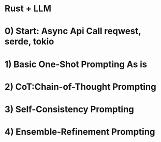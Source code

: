 # Rust + LLM

# 0) Start: Async Api Call reqwest, serde, tokio
# 1) Basic One-Shot Prompting As is
# 2) CoT:Chain-of-Thought Prompting
# 3) Self-Consistency Prompting
# 4) Ensemble-Refinement Prompting